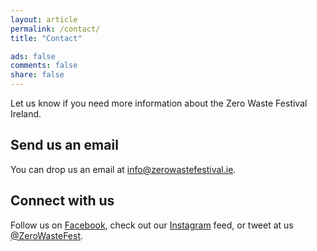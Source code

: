 ```yaml
---
layout: article
permalink: /contact/
title: "Contact"

ads: false
comments: false
share: false
---
```


Let us know if you need more information about the Zero Waste Festival Ireland.

## Send us an email

You can drop us an email at [info@zerowastefestival.ie](mailto:info@zerowastefestival.ie).

## Connect with us

Follow us on [Facebook](https://www.facebook.com/ZeroWasteFestivalIreland/), check out our [Instagram](https://www.instagram.com/zerowastefestirl/) feed, or tweet at us [@ZeroWasteFest](https://ctt.ec/3UY79).
